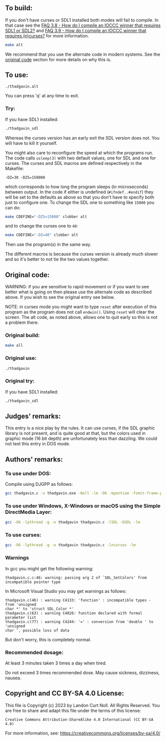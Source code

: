 ## To build:

If you don't have curses or SDL1 installed both modes will fail to compile. In
that case see the [FAQ 3.8 - How do I compile an IOCCC winner that requires SDL1
or SDL2?](/faq.md#faq_38) and [FAQ 3.9  - How do I compile an IOCCC winner that
requires (n)curses?](/faq.md#faq3_9) for more information.


```sh
make alt
```

We recommend that you use the alternate code in modern systems. See the
[original code](#original-code) section for more details on why this is.


## To use:

```sh
./thadgavin.alt
```

You can press 'q' at any time to exit.

### Try:

If you have SDL1 installed:

```sh
./thadgavin_sdl
```

Whereas the curses version has an early exit the SDL version does not. You will
have to kill it yourself.

You might also care to reconfigure the speed at which the programs run. The code
calls `usleep(3)` with two default values, one for SDL and one for curses. The
curses and SDL macros are defined respectively in the Makefile:

```
-DZ=30 -DZS=150000
```

which corresponds to how long the program sleeps (in microseconds) between
output. In the code if either is undefined (`#ifndef..#endif`) they will be set
to the defaults as above so that you don't have to specify both just to
configure one. To change the SDL one to something like `15000` you can do:

```sh
make CDEFINE="-DZS=15000" clobber alt
```

and to change the curses one to `40`:

```sh
make CDEFINE="-DZ=40" clobber alt
```

Then use the program(s) in the same way.

The different macros is because the curses version is already much slower and so
it's better to not tie the two values together.


## Original code:

WARNING: if you are sensitive to rapid movement or if you want to see better
what is going on then please use the alternate code as described above. If you
wish to see the original entry see below.

NOTE: in curses mode you might want to type `reset` after execution of this
program as the program does not call `endwin()`. Using `reset` will clear the
screen. The alt code, as noted above, allows one to quit early so this is not a
problem there.


### Original build:

```sh
make all
```

### Original use:

```sh
./thadgavin
```

### Original try:

If you have SDL1 installed:

```sh
./thadgavin_sdl
```


## Judges' remarks:

This entry is a nice play by the rules. It can use curses, if the
SDL graphic library is not present, and is quite good at that,
but the colors used in graphic mode (16 bit depth) are unfortunately
less than dazzling. We could not test this entry in DOS mode.


## Authors' remarks:


### To use under DOS:

Compile using DJGPP as follows:

```sh
gcc thadgavin.c -o thadgavin.exe -Wall -lm -O6 -mpentium -fomit-frame-pointer -ffast-math
```


### To use under Windows, X-Windows or macOS using the Simple DirectMedia Layer:

```sh
gcc -O6 -lpthread -g -o thadgavin thadgavin.c -lSDL -DSDL -lm
```


### To use curses:


```sh
gcc -O6 -lpthread -g -o thadgavin thadgavin.c -lncurses -lm
```


### Warnings

In gcc you might get the following warning:

```
thadgavin.c.c:46: warning: passing arg 2 of `SDL_SetColors' from incompatible pointer type
```

In Microsoft Visual Studio you may get warnings as follows:

```
thadgavin.c(46) : warning C4133: 'function' : incompatible types - from 'unsigned
char *' to 'struct SDL_Color *'
thadgavin.c(63) : warning C4026: function declared with formal parameter list
thadgavin.c(77) : warning C4244: '=' : conversion from 'double ' to 'unsigned
char ', possible loss of data

```

But don't worry, this is completely normal.

### Recommended dosage:

At least 3 minutes taken 3 times a day when tired.

Do not exceed 3 times recommended dose.  May cause sickness, dizziness, nausea.


## Copyright and CC BY-SA 4.0 License:

This file is Copyright (c) 2023 by Landon Curt Noll.  All Rights Reserved.
You are free to share and adapt this file under the terms of this license:

    Creative Commons Attribution-ShareAlike 4.0 International (CC BY-SA 4.0)

For more information, see: https://creativecommons.org/licenses/by-sa/4.0/
